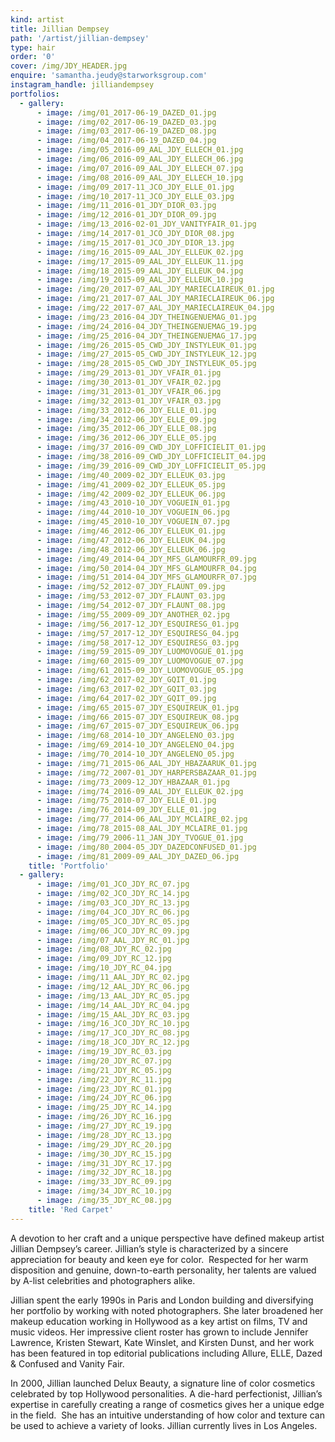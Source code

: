 ```yaml
---
kind: artist
title: Jillian Dempsey
path: '/artist/jillian-dempsey'
type: hair
order: '0'
cover: /img/JDY_HEADER.jpg
enquire: 'samantha.jeudy@starworksgroup.com'
instagram_handle: jilliandempsey
portfolios:
  - gallery:
      - image: /img/01_2017-06-19_DAZED_01.jpg
      - image: /img/02_2017-06-19_DAZED_03.jpg
      - image: /img/03_2017-06-19_DAZED_08.jpg
      - image: /img/04_2017-06-19_DAZED_04.jpg
      - image: /img/05_2016-09_AAL_JDY_ELLECH_01.jpg
      - image: /img/06_2016-09_AAL_JDY_ELLECH_06.jpg
      - image: /img/07_2016-09_AAL_JDY_ELLECH_07.jpg
      - image: /img/08_2016-09_AAL_JDY_ELLECH_10.jpg
      - image: /img/09_2017-11_JCO_JDY_ELLE_01.jpg
      - image: /img/10_2017-11_JCO_JDY_ELLE_03.jpg
      - image: /img/11_2016-01_JDY_DIOR_03.jpg
      - image: /img/12_2016-01_JDY_DIOR_09.jpg
      - image: /img/13_2016-02-01_JDY_VANITYFAIR_01.jpg
      - image: /img/14_2017-01_JCO_JDY_DIOR_08.jpg
      - image: /img/15_2017-01_JCO_JDY_DIOR_13.jpg
      - image: /img/16_2015-09_AAL_JDY_ELLEUK_02.jpg
      - image: /img/17_2015-09_AAL_JDY_ELLEUK_11.jpg
      - image: /img/18_2015-09_AAL_JDY_ELLEUK_04.jpg
      - image: /img/19_2015-09_AAL_JDY_ELLEUK_10.jpg
      - image: /img/20_2017-07_AAL_JDY_MARIECLAIREUK_01.jpg
      - image: /img/21_2017-07_AAL_JDY_MARIECLAIREUK_06.jpg
      - image: /img/22_2017-07_AAL_JDY_MARIECLAIREUK_04.jpg
      - image: /img/23_2016-04_JDY_THEINGENUEMAG_01.jpg
      - image: /img/24_2016-04_JDY_THEINGENUEMAG_19.jpg
      - image: /img/25_2016-04_JDY_THEINGENUEMAG_17.jpg
      - image: /img/26_2015-05_CWD_JDY_INSTYLEUK_01.jpg
      - image: /img/27_2015-05_CWD_JDY_INSTYLEUK_12.jpg
      - image: /img/28_2015-05_CWD_JDY_INSTYLEUK_05.jpg
      - image: /img/29_2013-01_JDY_VFAIR_01.jpg
      - image: /img/30_2013-01_JDY_VFAIR_02.jpg
      - image: /img/31_2013-01_JDY_VFAIR_06.jpg
      - image: /img/32_2013-01_JDY_VFAIR_03.jpg
      - image: /img/33_2012-06_JDY_ELLE_01.jpg
      - image: /img/34_2012-06_JDY_ELLE_09.jpg
      - image: /img/35_2012-06_JDY_ELLE_08.jpg
      - image: /img/36_2012-06_JDY_ELLE_05.jpg
      - image: /img/37_2016-09_CWD_JDY_LOFFICIELIT_01.jpg
      - image: /img/38_2016-09_CWD_JDY_LOFFICIELIT_04.jpg
      - image: /img/39_2016-09_CWD_JDY_LOFFICIELIT_05.jpg
      - image: /img/40_2009-02_JDY_ELLEUK_03.jpg
      - image: /img/41_2009-02_JDY_ELLEUK_05.jpg
      - image: /img/42_2009-02_JDY_ELLEUK_06.jpg
      - image: /img/43_2010-10_JDY_VOGUEIN_01.jpg
      - image: /img/44_2010-10_JDY_VOGUEIN_06.jpg
      - image: /img/45_2010-10_JDY_VOGUEIN_07.jpg
      - image: /img/46_2012-06_JDY_ELLEUK_01.jpg
      - image: /img/47_2012-06_JDY_ELLEUK_04.jpg
      - image: /img/48_2012-06_JDY_ELLEUK_06.jpg
      - image: /img/49_2014-04_JDY_MFS_GLAMOURFR_09.jpg
      - image: /img/50_2014-04_JDY_MFS_GLAMOURFR_04.jpg
      - image: /img/51_2014-04_JDY_MFS_GLAMOURFR_07.jpg
      - image: /img/52_2012-07_JDY_FLAUNT_09.jpg
      - image: /img/53_2012-07_JDY_FLAUNT_03.jpg
      - image: /img/54_2012-07_JDY_FLAUNT_08.jpg
      - image: /img/55_2009-09_JDY_ANOTHER_02.jpg
      - image: /img/56_2017-12_JDY_ESQUIRESG_01.jpg
      - image: /img/57_2017-12_JDY_ESQUIRESG_04.jpg
      - image: /img/58_2017-12_JDY_ESQUIRESG_03.jpg
      - image: /img/59_2015-09_JDY_LUOMOVOGUE_01.jpg
      - image: /img/60_2015-09_JDY_LUOMOVOGUE_07.jpg
      - image: /img/61_2015-09_JDY_LUOMOVOGUE_05.jpg
      - image: /img/62_2017-02_JDY_GQIT_01.jpg
      - image: /img/63_2017-02_JDY_GQIT_03.jpg
      - image: /img/64_2017-02_JDY_GQIT_09.jpg
      - image: /img/65_2015-07_JDY_ESQUIREUK_01.jpg
      - image: /img/66_2015-07_JDY_ESQUIREUK_08.jpg
      - image: /img/67_2015-07_JDY_ESQUIREUK_06.jpg
      - image: /img/68_2014-10_JDY_ANGELENO_03.jpg
      - image: /img/69_2014-10_JDY_ANGELENO_04.jpg
      - image: /img/70_2014-10_JDY_ANGELENO_05.jpg
      - image: /img/71_2015-06_AAL_JDY_HBAZAARUK_01.jpg
      - image: /img/72_2007-01_JDY_HARPERSBAZAAR_01.jpg
      - image: /img/73_2009-12_JDY_HBAZAAR_01.jpg
      - image: /img/74_2016-09_AAL_JDY_ELLEUK_02.jpg
      - image: /img/75_2010-07_JDY_ELLE_01.jpg
      - image: /img/76_2014-09_JDY_ELLE_01.jpg
      - image: /img/77_2014-06_AAL_JDY_MCLAIRE_02.jpg
      - image: /img/78_2015-08_AAL_JDY_MCLAIRE_01.jpg
      - image: /img/79_2006-11_JAN_JDY_TVOGUE_01.jpg
      - image: /img/80_2004-05_JDY_DAZEDCONFUSED_01.jpg
      - image: /img/81_2009-09_AAL_JDY_DAZED_06.jpg
    title: 'Portfolio'
  - gallery:
      - image: /img/01_JCO_JDY_RC_07.jpg
      - image: /img/02_JCO_JDY_RC_14.jpg
      - image: /img/03_JCO_JDY_RC_13.jpg
      - image: /img/04_JCO_JDY_RC_06.jpg
      - image: /img/05_JCO_JDY_RC_05.jpg
      - image: /img/06_JCO_JDY_RC_09.jpg
      - image: /img/07_AAL_JDY_RC_01.jpg
      - image: /img/08_JDY_RC_02.jpg
      - image: /img/09_JDY_RC_12.jpg
      - image: /img/10_JDY_RC_04.jpg
      - image: /img/11_AAL_JDY_RC_02.jpg
      - image: /img/12_AAL_JDY_RC_06.jpg
      - image: /img/13_AAL_JDY_RC_05.jpg
      - image: /img/14_AAL_JDY_RC_04.jpg
      - image: /img/15_AAL_JDY_RC_03.jpg
      - image: /img/16_JCO_JDY_RC_10.jpg
      - image: /img/17_JCO_JDY_RC_08.jpg
      - image: /img/18_JCO_JDY_RC_12.jpg
      - image: /img/19_JDY_RC_03.jpg
      - image: /img/20_JDY_RC_07.jpg
      - image: /img/21_JDY_RC_05.jpg
      - image: /img/22_JDY_RC_11.jpg
      - image: /img/23_JDY_RC_01.jpg
      - image: /img/24_JDY_RC_06.jpg
      - image: /img/25_JDY_RC_14.jpg
      - image: /img/26_JDY_RC_16.jpg
      - image: /img/27_JDY_RC_19.jpg
      - image: /img/28_JDY_RC_13.jpg
      - image: /img/29_JDY_RC_20.jpg
      - image: /img/30_JDY_RC_15.jpg
      - image: /img/31_JDY_RC_17.jpg
      - image: /img/32_JDY_RC_18.jpg
      - image: /img/33_JDY_RC_09.jpg
      - image: /img/34_JDY_RC_10.jpg
      - image: /img/35_JDY_RC_08.jpg
    title: 'Red Carpet'
---
```

A devotion to her craft and a unique perspective have defined makeup artist Jillian Dempsey’s career. Jillian’s style is characterized by a sincere appreciation for beauty and keen eye for color.  Respected for her warm disposition and genuine, down-to-earth personality, her talents are valued by A-list celebrities and photographers alike.

Jillian spent the early 1990s in Paris and London building and diversifying her portfolio by working with noted photographers. She later broadened her makeup education working in Hollywood as a key artist on films, TV and music videos. Her impressive client roster has grown to include Jennifer Lawrence, Kristen Stewart, Kate Winslet, and Kirsten Dunst, and her work has been featured in top editorial publications including Allure, ELLE, Dazed & Confused and Vanity Fair.

In 2000, Jillian launched Delux Beauty, a signature line of color cosmetics celebrated by top Hollywood personalities. A die-hard perfectionist, Jillian’s expertise in carefully creating a range of cosmetics gives her a unique edge in the field.  She has an intuitive understanding of how color and texture can be used to achieve a variety of looks.
Jillian currently lives in Los Angeles.
